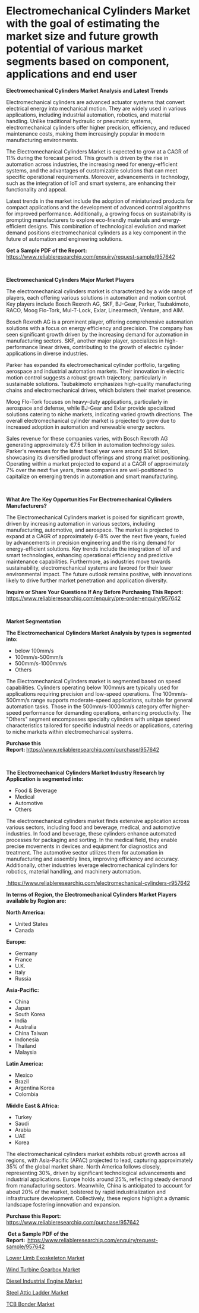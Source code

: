 <p><h1>Electromechanical Cylinders Market with the goal of estimating the market size and future growth potential of various market segments based on component, applications and end user</h1></p><p><strong>Electromechanical Cylinders Market Analysis and Latest Trends</strong></p>
<p><p>Electromechanical cylinders are advanced actuator systems that convert electrical energy into mechanical motion. They are widely used in various applications, including industrial automation, robotics, and material handling. Unlike traditional hydraulic or pneumatic systems, electromechanical cylinders offer higher precision, efficiency, and reduced maintenance costs, making them increasingly popular in modern manufacturing environments.</p><p>The Electromechanical Cylinders Market is expected to grow at a CAGR of 11% during the forecast period. This growth is driven by the rise in automation across industries, the increasing need for energy-efficient systems, and the advantages of customizable solutions that can meet specific operational requirements. Moreover, advancements in technology, such as the integration of IoT and smart systems, are enhancing their functionality and appeal.</p><p>Latest trends in the market include the adoption of miniaturized products for compact applications and the development of advanced control algorithms for improved performance. Additionally, a growing focus on sustainability is prompting manufacturers to explore eco-friendly materials and energy-efficient designs. This combination of technological evolution and market demand positions electromechanical cylinders as a key component in the future of automation and engineering solutions.</p></p>
<p><strong>Get a Sample PDF of the Report:&nbsp;</strong> <a href="https://www.reliableresearchiq.com/enquiry/request-sample/957642?utm_campaign=1170&utm_medium=2&utm_source=Github&utm_content=ia&utm_term=23022025&utm_id=electromechanical-cylinders">https://www.reliableresearchiq.com/enquiry/request-sample/957642</a></p>
<p>&nbsp;</p>
<p><strong>Electromechanical Cylinders Major Market Players</strong></p>
<p><p>The electromechanical cylinders market is characterized by a wide range of players, each offering various solutions in automation and motion control. Key players include Bosch Rexroth AG, SKF, BJ-Gear, Parker, Tsubakimoto, RACO, Moog Flo-Tork, Mul-T-Lock, Exlar, Linearmech, Venture, and AIM.</p><p>Bosch Rexroth AG is a prominent player, offering comprehensive automation solutions with a focus on energy efficiency and precision. The company has seen significant growth driven by the increasing demand for automation in manufacturing sectors. SKF, another major player, specializes in high-performance linear drives, contributing to the growth of electric cylinder applications in diverse industries.</p><p>Parker has expanded its electromechanical cylinder portfolio, targeting aerospace and industrial automation markets. Their innovation in electric motion control suggests a robust growth trajectory, particularly in sustainable solutions. Tsubakimoto emphasizes high-quality manufacturing chains and electromechanical drives, which bolsters their market presence.</p><p>Moog Flo-Tork focuses on heavy-duty applications, particularly in aerospace and defense, while BJ-Gear and Exlar provide specialized solutions catering to niche markets, indicating varied growth directions. The overall electromechanical cylinder market is projected to grow due to increased adoption in automation and renewable energy sectors.</p><p>Sales revenue for these companies varies, with Bosch Rexroth AG generating approximately €7.5 billion in automation technology sales. Parker's revenues for the latest fiscal year were around $14 billion, showcasing its diversified product offerings and strong market positioning. Operating within a market projected to expand at a CAGR of approximately 7% over the next five years, these companies are well-positioned to capitalize on emerging trends in automation and smart manufacturing.</p></p>
<p>&nbsp;</p>
<p><strong>What Are The Key Opportunities For Electromechanical Cylinders Manufacturers?</strong></p>
<p><p>The Electromechanical Cylinders market is poised for significant growth, driven by increasing automation in various sectors, including manufacturing, automotive, and aerospace. The market is projected to expand at a CAGR of approximately 6-8% over the next five years, fueled by advancements in precision engineering and the rising demand for energy-efficient solutions. Key trends include the integration of IoT and smart technologies, enhancing operational efficiency and predictive maintenance capabilities. Furthermore, as industries move towards sustainability, electromechanical systems are favored for their lower environmental impact. The future outlook remains positive, with innovations likely to drive further market penetration and application diversity.</p></p>
<p><strong>Inquire or Share Your Questions If Any Before Purchasing This Report:</strong> <a href="https://www.reliableresearchiq.com/enquiry/pre-order-enquiry/957642?utm_campaign=1170&utm_medium=2&utm_source=Github&utm_content=ia&utm_term=23022025&utm_id=electromechanical-cylinders">https://www.reliableresearchiq.com/enquiry/pre-order-enquiry/957642</a></p>
<p>&nbsp;</p>
<p><strong>Market Segmentation</strong></p>
<p><strong>The Electromechanical Cylinders Market Analysis by types is segmented into:</strong></p>
<p><ul><li>below 100mm/s</li><li>100mm/s-500mm/s</li><li>500mm/s-1000mm/s</li><li>Others</li></ul></p>
<p><p>The Electromechanical Cylinders market is segmented based on speed capabilities. Cylinders operating below 100mm/s are typically used for applications requiring precision and low-speed operations. The 100mm/s-500mm/s range supports moderate-speed applications, suitable for general automation tasks. Those in the 500mm/s-1000mm/s category offer higher-speed performance for demanding operations, enhancing productivity. The "Others" segment encompasses specialty cylinders with unique speed characteristics tailored for specific industrial needs or applications, catering to niche markets within electromechanical systems.</p></p>
<p><strong>Purchase this Report:&nbsp;</strong><a href="https://www.reliableresearchiq.com/purchase/957642?utm_campaign=1170&utm_medium=2&utm_source=Github&utm_content=ia&utm_term=23022025&utm_id=electromechanical-cylinders">https://www.reliableresearchiq.com/purchase/957642</a></p>
<p>&nbsp;</p>
<p><strong>The Electromechanical Cylinders Market Industry Research by Application is segmented into:</strong></p>
<p><ul><li>Food & Beverage</li><li>Medical</li><li>Automotive</li><li>Others</li></ul></p>
<p><p>The electromechanical cylinders market finds extensive application across various sectors, including food and beverage, medical, and automotive industries. In food and beverage, these cylinders enhance automated processes for packaging and sorting. In the medical field, they enable precise movements in devices and equipment for diagnostics and treatment. The automotive sector utilizes them for automation in manufacturing and assembly lines, improving efficiency and accuracy. Additionally, other industries leverage electromechanical cylinders for robotics, material handling, and machinery automation.</p></p>
<p><a href="https://www.reliableresearchiq.com/electromechanical-cylinders-r957642?utm_campaign=1170&utm_medium=2&utm_source=Github&utm_content=ia&utm_term=23022025&utm_id=electromechanical-cylinders">&nbsp;https://www.reliableresearchiq.com/electromechanical-cylinders-r957642</a></p>
<p><strong>In terms of Region, the Electromechanical Cylinders Market Players available by Region are:</strong></p>
<p>
    <p> <strong> North America: </strong>
        <ul>
            <li>United States</li>
            <li>Canada</li>
        </ul>
        </p> 
    <p> <strong> Europe: </strong>
        <ul>
            <li>Germany</li>
            <li>France</li>
            <li>U.K.</li>
            <li>Italy</li>
            <li>Russia</li>
        </ul>
        </p> 
    <p> <strong> Asia-Pacific: </strong>
        <ul>
            <li>China</li>
            <li>Japan</li>
            <li>South Korea</li>
            <li>India</li>
            <li>Australia</li>
            <li>China Taiwan</li>
            <li>Indonesia</li>
            <li>Thailand</li>
            <li>Malaysia</li>
        </ul>
        </p> 
    <p> <strong> Latin America: </strong>
        <ul>
            <li>Mexico</li>
            <li>Brazil</li>
            <li>Argentina Korea</li>
            <li>Colombia</li>
        </ul>
        </p> 
    <p> <strong> Middle East & Africa: </strong>
        <ul>
            <li>Turkey</li>
            <li>Saudi</li>
            <li>Arabia</li>
            <li>UAE</li>
            <li>Korea</li>
        </ul>
    </p>
    </p>
<p><p>The electromechanical cylinders market exhibits robust growth across all regions, with Asia-Pacific (APAC) projected to lead, capturing approximately 35% of the global market share. North America follows closely, representing 30%, driven by significant technological advancements and industrial applications. Europe holds around 25%, reflecting steady demand from manufacturing sectors. Meanwhile, China is anticipated to account for about 20% of the market, bolstered by rapid industrialization and infrastructure development. Collectively, these regions highlight a dynamic landscape fostering innovation and expansion.</p></p>
<p><strong>Purchase this Report: </strong><a href="https://www.reliableresearchiq.com/purchase/957642?utm_campaign=1170&utm_medium=2&utm_source=Github&utm_content=ia&utm_term=23022025&utm_id=electromechanical-cylinders">https://www.reliableresearchiq.com/purchase/957642</a></p>
<p>&nbsp;<strong>Get a Sample PDF of the Report:&nbsp;&nbsp;</strong><a href="https://www.reliableresearchiq.com/enquiry/request-sample/957642?utm_campaign=1170&utm_medium=2&utm_source=Github&utm_content=ia&utm_term=23022025&utm_id=electromechanical-cylinders">https://www.reliableresearchiq.com/enquiry/request-sample/957642</a></p>
<p><strong></strong></p>
<p><p><a href="https://github.com/lecaneidreks/Market-Research-Report-List-1/blob/main/lower-limb-exoskeleton-market.md?utm_campaign=1170&utm_medium=2&utm_source=Github&utm_content=ia&utm_term=23022025&utm_id=electromechanical-cylinders">Lower Limb Exoskeleton Market</a></p><p><a href="https://github.com/koopalujale2/Market-Research-Report-List-1/blob/main/wind-turbine-gearbox-market.md?utm_campaign=1170&utm_medium=2&utm_source=Github&utm_content=ia&utm_term=23022025&utm_id=electromechanical-cylinders">Wind Turbine Gearbox Market</a></p><p><a href="https://github.com/boltermuseke/Market-Research-Report-List-1/blob/main/diesel-industrial-engine-market.md?utm_campaign=1170&utm_medium=2&utm_source=Github&utm_content=ia&utm_term=23022025&utm_id=electromechanical-cylinders">Diesel Industrial Engine Market</a></p><p><a href="https://github.com/koomanprudy/Market-Research-Report-List-1/blob/main/steel-attic-ladder-market.md?utm_campaign=1170&utm_medium=2&utm_source=Github&utm_content=ia&utm_term=23022025&utm_id=electromechanical-cylinders">Steel Attic Ladder Market</a></p><p><a href="https://github.com/tineamonaya/Market-Research-Report-List-1/blob/main/tcb-bonder-market.md?utm_campaign=1170&utm_medium=2&utm_source=Github&utm_content=ia&utm_term=23022025&utm_id=electromechanical-cylinders">TCB Bonder Market</a></p></p>